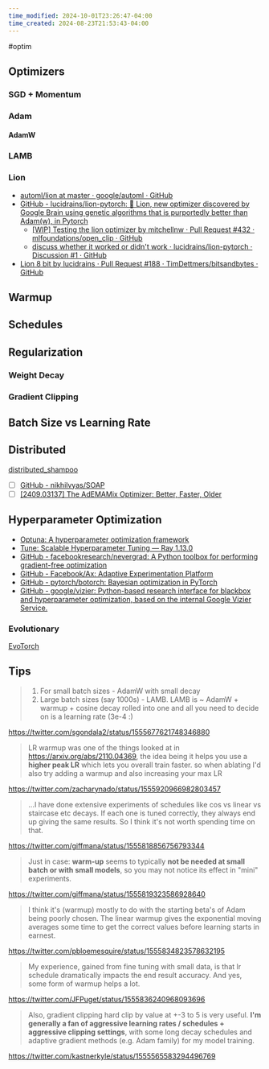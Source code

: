 ```yaml
---
time_modified: 2024-10-01T23:26:47-04:00
time_created: 2024-08-23T21:53:43-04:00
---
```


#optim 



## Optimizers

### SGD + Momentum

### Adam

#### AdamW


### LAMB


### Lion

- [automl/lion at master · google/automl · GitHub](https://github.com/google/automl/tree/master/lion)
- [GitHub - lucidrains/lion-pytorch: 🦁 Lion, new optimizer discovered by Google Brain using genetic algorithms that is purportedly better than Adam(w), in Pytorch](https://github.com/lucidrains/lion-pytorch)
	- [[WIP] Testing the lion optimizer by mitchellnw · Pull Request #432 · mlfoundations/open_clip · GitHub](https://github.com/mlfoundations/open_clip/pull/432)
	- [discuss whether it worked or didn't work · lucidrains/lion-pytorch · Discussion #1 · GitHub](https://github.com/lucidrains/lion-pytorch/discussions/1)
- [Lion 8 bit by lucidrains · Pull Request #188 · TimDettmers/bitsandbytes · GitHub](https://github.com/TimDettmers/bitsandbytes/pull/188)

## Warmup


## Schedules

## Regularization

### Weight Decay

### Gradient Clipping


## Batch Size vs Learning Rate


## Distributed
[distributed\_shampoo](https://github.com/facebookresearch/optimizers/tree/main/distributed_shampoo)




- [ ] [GitHub - nikhilvyas/SOAP](https://github.com/nikhilvyas/SOAP)
- [ ] [\[2409.03137\] The AdEMAMix Optimizer: Better, Faster, Older](https://arxiv.org/abs/2409.03137)

## Hyperparameter Optimization

- [Optuna: A hyperparameter optimization framework](https://github.com/optuna/optuna)
- [Tune: Scalable Hyperparameter Tuning — Ray 1.13.0](https://docs.ray.io/en/latest/tune/index.html)
- [GitHub - facebookresearch/nevergrad: A Python toolbox for performing gradient-free optimization](https://github.com/facebookresearch/nevergrad)
- [GitHub - Facebook/Ax: Adaptive Experimentation Platform](https://github.com/facebook/Ax)
- [GitHub - pytorch/botorch: Bayesian optimization in PyTorch](https://github.com/pytorch/botorch)
- [GitHub - google/vizier: Python-based research interface for blackbox and hyperparameter optimization, based on the internal Google Vizier Service.](https://github.com/google/vizier)

### Evolutionary

[EvoTorch](https://github.com/nnaisense/evotorch)

## Tips


> 1. For small batch sizes - AdamW with small decay
> 2. Large batch sizes (say 1000s) - LAMB. LAMB is ~ AdamW + warmup + cosine decay rolled into one and all you need to decide on is a learning rate (3e-4 :)

https://twitter.com/sgondala2/status/1555677621748346880


> LR warmup was one of the things looked at in https://arxiv.org/abs/2110.04369, the idea being it helps you use a **higher peak LR** which lets you overall train faster. so when ablating I'd also try adding a warmup and also increasing your max LR

https://twitter.com/zacharynado/status/1555920966982803457

> ...I have done extensive experiments of schedules like cos vs linear vs staircase etc decays. If each one is tuned correctly, they always end up giving the same results. So I think it's not worth spending time on that.

https://twitter.com/giffmana/status/1555818856756793344

> Just in case: **warm-up** seems to typically **not be needed at small batch or with small models**, so you may not notice its effect in "mini" experiments.

https://twitter.com/giffmana/status/1555819323586928640


> I think it's (warmup) mostly to do with the starting beta's of Adam being poorly chosen. The linear warmup gives the exponential moving averages some time to get the correct values before learning starts in earnest.

https://twitter.com/pbloemesquire/status/1555834823578632195

> My experience, gained from fine tuning with small data, is that lr schedule dramatically impacts the end result accuracy.  And yes, some form of warmup helps a lot.

https://twitter.com/JFPuget/status/1555836240968093696


> Also, gradient clipping hard clip by value at +-3 to 5 is very useful. **I'm generally a fan of aggressive learning rates / schedules + aggressive clipping settings**, with some long decay schedules and adaptive gradient methods (e.g. Adam family) for my model training.

https://twitter.com/kastnerkyle/status/1555565583294496769